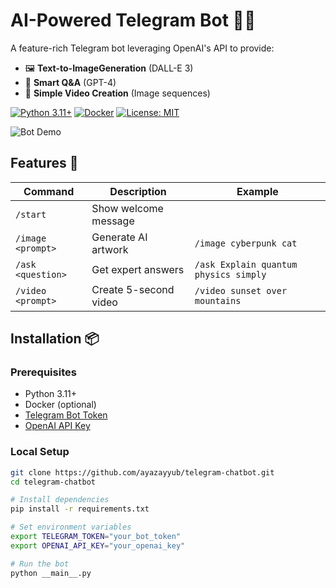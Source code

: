 # AI-Powered Telegram Bot 🤖✨

A feature-rich Telegram bot leveraging OpenAI's API to provide:
- 🖼️ **Text-to-ImageGeneration** (DALL-E 3)
- 💬 **Smart Q&A** (GPT-4)
- 🎥 **Simple Video Creation** (Image sequences)

[![Python 3.11+](https://img.shields.io/badge/Python-3.11%2B-blue.svg)](https://www.python.org/)
[![Docker](https://img.shields.io/badge/Docker-Ready-2496ED.svg)](https://www.docker.com/)
[![License: MIT](https://img.shields.io/badge/License-MIT-yellow.svg)](https://opensource.org/licenses/MIT)

![Bot Demo](https://via.placeholder.com/800x400.png?text=Sample+Bot+Interface) <!-- Replace with actual screenshots -->

## Features 🚀

| Command                  | Description                          | Example                     |
|--------------------------|--------------------------------------|-----------------------------|
| `/start`                 | Show welcome message                 |                             |
| `/image <prompt>`        | Generate AI artwork                  | `/image cyberpunk cat`      |
| `/ask <question>`        | Get expert answers                   | `/ask Explain quantum physics simply` |
| `/video <prompt>`        | Create 5-second video                | `/video sunset over mountains` |

## Installation 📦

### Prerequisites
- Python 3.11+
- Docker (optional)
- [Telegram Bot Token](https://core.telegram.org/bots#6-botfather)
- [OpenAI API Key](https://platform.openai.com/api-keys)

### Local Setup
```bash
git clone https://github.com/ayazayyub/telegram-chatbot.git
cd telegram-chatbot

# Install dependencies
pip install -r requirements.txt

# Set environment variables
export TELEGRAM_TOKEN="your_bot_token"
export OPENAI_API_KEY="your_openai_key"

# Run the bot
python __main__.py
